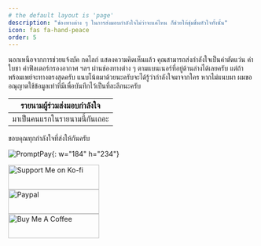 ```yaml
---
# the default layout is 'page'
description: "ช่องทางต่าง ๆ ในการส่งมอบกำลังใจไม่ว่าจะแค่ไหน ก็ช่วยให้ชุ่มชื่นหัวใจทั้งนั้น"
icon: fas fa-hand-peace
order: 5
---
```


นอกเหนือจากการช่วยแจ้งบัค กดไลก์ แสดงความคิดเห็นแล้ว คุณสามารถส่งกำลังใจเป็นค่าตัดแว่น ค่าใบชา ค่าฟิลเตอร์กรองอากาศ ฯลฯ
ผ่านช่องทางต่าง ๆ ตามแบนเนอร์ที่อยู่ด้านล่างได้เลยครับ แต่ถ้าพร้อมเพย์จะทางตรงสุดครับ แนบโน้ตมาด้วยนะครับจะได้รู้ว่ากำลังใจมาจากใคร
หากไม่แนบมา ผมขออณุญาตใช้ข้อมูลเท่าที่มีเพื่อบันทึกไว้เป็นที่ละลึกนะครับ

| รายนามผู้ร่วมส่งมอบกำลังใจ                                               |
| ------------------------------------------------------------------------ |
| <i class="fa fa-face-kiss-wink-heart"></i> มาเป็นคนแรกในรายนามนี้กันเถอะ |

ขอบคุณทุกกำลังใจที่ส่งให้กันครับ

![PromptPay](https://assets.naruebet.dev/img/PromptPay.webp){: w="184" h="234"}

<div class="container text-center">
  <div class="row align-items-center">
    <div class="col">
      <a href="https://ko-fi.com/W7W6LD7M9"><img src="https://assets.naruebet.dev/img/btnsupport_kofi.webp" data-src="https://assets.naruebet.dev/img/btnsupport_kofi.webp" alt="Support Me on Ko-fi" width="185" height="50" class=" lazyloaded" data-proofer-ignore=""></a>
    </div>
    <div class="col">
      <a href="https://paypal.me/NChaipin"><img src="https://assets.naruebet.dev/img/btnsupport_paypal.webp" data-src="https://assets.naruebet.dev/img/btnsupport_paypal.webp" alt="Paypal" width="185" height="50" class=" lazyloaded" data-proofer-ignore=""></a>
    </div>
    <div class="col">
      <a href="https://www.buymeacoffee.com/naruebet"><img src="https://assets.naruebet.dev/img/btnsupport_buymecoffee.webp" data-src="https://assets.naruebet.dev/img/btnsupport_buymecoffee.webp" alt="Buy Me A Coffee" width="185" height="50" class=" lazyloaded" data-proofer-ignore=""></a>
    </div>
  </div>
</div>
